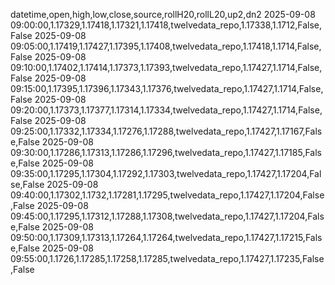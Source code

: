 datetime,open,high,low,close,source,rollH20,rollL20,up2,dn2
2025-09-08 09:00:00,1.17329,1.17418,1.17321,1.17418,twelvedata_repo,1.17338,1.1712,False,False
2025-09-08 09:05:00,1.17419,1.17427,1.17395,1.17408,twelvedata_repo,1.17418,1.1714,False,False
2025-09-08 09:10:00,1.17402,1.17414,1.17373,1.17393,twelvedata_repo,1.17427,1.1714,False,False
2025-09-08 09:15:00,1.17395,1.17396,1.17343,1.17376,twelvedata_repo,1.17427,1.1714,False,False
2025-09-08 09:20:00,1.17373,1.17377,1.17314,1.17334,twelvedata_repo,1.17427,1.1714,False,False
2025-09-08 09:25:00,1.17332,1.17334,1.17276,1.17288,twelvedata_repo,1.17427,1.17167,False,False
2025-09-08 09:30:00,1.17286,1.17313,1.17286,1.17296,twelvedata_repo,1.17427,1.17185,False,False
2025-09-08 09:35:00,1.17295,1.17304,1.17292,1.17303,twelvedata_repo,1.17427,1.17204,False,False
2025-09-08 09:40:00,1.17302,1.1732,1.17281,1.17295,twelvedata_repo,1.17427,1.17204,False,False
2025-09-08 09:45:00,1.17295,1.17312,1.17288,1.17308,twelvedata_repo,1.17427,1.17204,False,False
2025-09-08 09:50:00,1.17309,1.17313,1.17264,1.17264,twelvedata_repo,1.17427,1.17215,False,False
2025-09-08 09:55:00,1.1726,1.17285,1.17258,1.17285,twelvedata_repo,1.17427,1.17235,False,False
